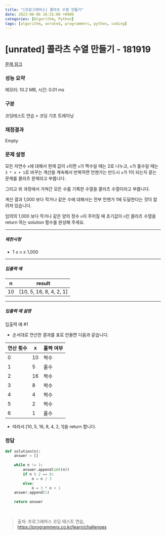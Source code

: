 ```yaml
---
title: "[프로그래머스] 콜라츠 수열 만들기"
date: 2023-06-06 16:31:00 +0900
categories: [Algorithm, Python]
tags: [algorithm, unrated, programmers, python, coding]
---
```


# [unrated] 콜라츠 수열 만들기 - 181919

[문제 링크](https://school.programmers.co.kr/learn/courses/30/lessons/181919)

### 성능 요약

메모리: 10.2 MB, 시간: 0.01 ms

### 구분

코딩테스트 연습 > 코딩 기초 트레이닝

### 채점결과

Empty

### 문제 설명

<p>모든 자연수 <code>x</code>에 대해서 현재 값이 <code>x</code>이면 <code>x</code>가 짝수일 때는 2로 나누고, <code>x</code>가 홀수일 때는 <code>3 * x + 1</code>로 바꾸는 계산을 계속해서 반복하면 언젠가는 반드시  <code>x</code>가 1이 되는지 묻는 문제를 콜라츠 문제라고 부릅니다.</p>

<p>그리고 위 과정에서 거쳐간 모든 수를 기록한 수열을 콜라츠 수열이라고 부릅니다.</p>

<p>계산 결과 1,000 보다 작거나 같은 수에 대해서는 전부 언젠가 1에 도달한다는 것이 알려져 있습니다. </p>

<p>임의의 1,000 보다 작거나 같은 양의 정수 <code>n</code>이 주어질 때 초기값이 <code>n</code>인 콜라츠 수열을 return 하는 solution 함수를 완성해 주세요.</p>

<hr>

<h5>제한사항</h5>

<ul>
<li>1 ≤ <code>n</code> ≤ 1,000</li>
</ul>

<hr>

<h5>입출력 예</h5>

| n  | result                  |
|----|-------------------------|
| 10 | [10, 5, 16, 8, 4, 2, 1] |

<hr>

<h5>입출력 예 설명</h5>

<p>입출력 예 #1</p>

<ul>
<li>순서대로 연산한 결과를 표로 만들면 다음과 같습니다.</li>
</ul>

| 연산 횟수 | x  | 홀짝 여부 |
|-------|----|-------|
| 0     | 10 | 짝수    |
| 1     | 5  | 홀수    |
| 2     | 16 | 짝수    |
| 3     | 8  | 짝수    |
| 4     | 4  | 짝수    |
| 5     | 2  | 짝수    |
| 6     | 1  | 홀수    |

<ul>
<li>따라서 [10, 5, 16, 8, 4, 2, 1]을 return 합니다.</li>
</ul>

### 정답

```python
def solution(n):
    answer = []
    
    while n != 1:
        answer.append(int(n))
        if n % 2 == 0:
            n = n / 2
        else:
            n = 3 * n + 1  
    answer.append(1)
    
    return answer
```

<br>

> 출처: 프로그래머스 코딩 테스트 연습, https://programmers.co.kr/learn/challenges
